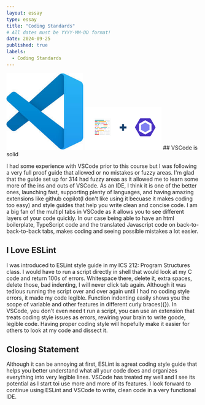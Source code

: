 ```yaml
---
layout: essay
type: essay
title: "Coding Standards"
# All dates must be YYYY-MM-DD format!
date: 2024-09-25
published: true
labels:
  - Coding Standards
---
```


<img width="200px" class="rounded float-start pe-4" src="../img/VSCodeEssay/VSCode.jpeg">
<img width="200px" class="rounded float-start pe-4" src="../img/VSCodeEssay/PrettierESLint.png">
## VSCode is solid

I had some experience with VSCode prior to this course but I was following a very full proof guide that allowed or no mistakes or fuzzy areas. I'm glad that the guide set up for 314 had fuzzy areas as it allowed me to learn some more of the ins and outs of VSCode. As an IDE, I think it is one of the better ones, launching fast, supporting plenty of languages, and having amazing extensions like github copilot(I don't like using it becuase it makes coding too easy) and style guides that help you write clean and concise code. I am a big fan of the multipl tabs in VSCode as it allows you to see different layers of your code quickly. In our case being able to have an html boilerplate, TypeScript code and the translated Javascript code on back-to-back-to-back tabs, makes coding and seeing possible mistakes a lot easier.

## I Love ESLint

I was introduced to ESLint style guide in my ICS 212: Program Structures class. I would have to run a script directly in shell that would look at my C code and return 100s of errors. Whitespace there, delete it, extra spaces, delete those, bad indenting, I will never click tab again. Although it was tedious running the script over and over again until I had no coding style errors, it made my code legible. Function indenting easily shows you the scope of variable and other features in different curly braces({}). In VSCode, you don't even need t run a script, you can use an extension that treats coding style issues as errors, rewiring your brain to write goode, legible code. Having proper coding style will hopefully make it easier for others to look at my code and dissect it.

## Closing Statement

Although it can be annoying at first, ESLint is agreat coding style guide that helps you better understand what all your code does and organizes everything into very legible lines. VSCode has treated my well and I see its potential as I start toi use more and more of its features. I look forward to continue using ESLint and VSCode to write, clean code in a very functional IDE.
